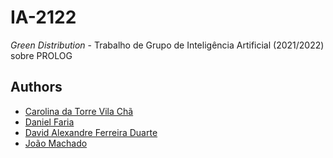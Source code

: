 # IA-2122

*Green Distribution* - Trabalho de Grupo de Inteligência Artificial (2021/2022) sobre PROLOG

## Authors
* [Carolina da Torre Vila Chã](https://github.com/carolinavc99)
* [Daniel Faria](https://github.com/omiPacheco)
* [David Alexandre Ferreira Duarte](https://github.com/DvdDuarte)
* [João Machado](https://github.com/pinetreeaxe)
